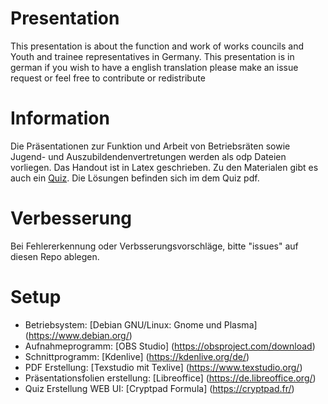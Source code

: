 # Presentation
This presentation is about the function and work of works councils and Youth and trainee representatives in Germany.
This presentation is in german if you wish to have a english translation please make an issue request or feel free to contribute or redistribute

# Information
Die Präsentationen zur Funktion und Arbeit von Betriebsräten sowie Jugend- und Auszubildendenvertretungen werden als odp Dateien vorliegen.
Das Handout ist in Latex geschrieben.
Zu den Materialen gibt es auch ein [Quiz](https://cryptpad.fr/form/#/3/form/view/0c936c13bd97805c5537b40b3f44dee9/).
Die Lösungen befinden sich im dem Quiz pdf.

# Verbesserung
Bei Fehlererkennung oder Verbsserungsvorschläge, bitte "issues" auf diesen Repo ablegen.

# Setup
- Betriebsystem: [Debian GNU/Linux: Gnome und Plasma] (https://www.debian.org/)
- Aufnahmeprogramm: [OBS Studio] (https://obsproject.com/download)
- Schnittprogramm: [Kdenlive] (https://kdenlive.org/de/)
- PDF Erstellung: [Texstudio mit Texlive] (https://www.texstudio.org/)
- Präsentationsfolien erstellung: [Libreoffice] (https://de.libreoffice.org/)
- Quiz Erstellung WEB UI: [Cryptpad Formula] (https://cryptpad.fr/)

